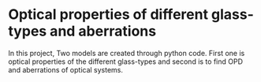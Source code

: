 # Optical properties of different glass-types and aberrations

In this project, Two  models are created through python code. First one is optical properties of the different glass-types and second is to find OPD and aberrations of optical systems.